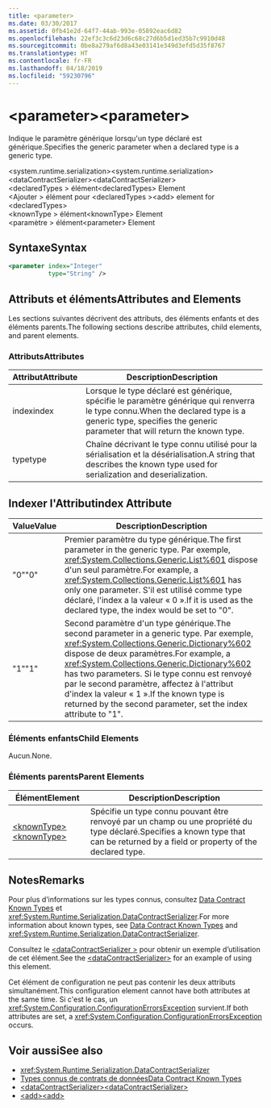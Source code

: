 ```yaml
---
title: <parameter>
ms.date: 03/30/2017
ms.assetid: 0fb41e2d-64f7-44ab-993e-05892eac6d82
ms.openlocfilehash: 22ef3c3c6d23d6c68c27d6b5d1ed35b7c9910d48
ms.sourcegitcommit: 0be8a279af6d8a43e03141e349d3efd5d35f8767
ms.translationtype: HT
ms.contentlocale: fr-FR
ms.lasthandoff: 04/18/2019
ms.locfileid: "59230796"
---
```

# <a name="parameter"></a><span data-ttu-id="1b0f0-101">\<parameter></span><span class="sxs-lookup"><span data-stu-id="1b0f0-101">\<parameter></span></span>
<span data-ttu-id="1b0f0-102">Indique le paramètre générique lorsqu'un type déclaré est générique.</span><span class="sxs-lookup"><span data-stu-id="1b0f0-102">Specifies the generic parameter when a declared type is a generic type.</span></span>  
  
 <span data-ttu-id="1b0f0-103">\<system.runtime.serialization></span><span class="sxs-lookup"><span data-stu-id="1b0f0-103">\<system.runtime.serialization></span></span>  
<span data-ttu-id="1b0f0-104">\<dataContractSerializer></span><span class="sxs-lookup"><span data-stu-id="1b0f0-104">\<dataContractSerializer></span></span>  
<span data-ttu-id="1b0f0-105">\<declaredTypes > élément</span><span class="sxs-lookup"><span data-stu-id="1b0f0-105">\<declaredTypes> Element</span></span>  
<span data-ttu-id="1b0f0-106">\<Ajouter > élément pour \<declaredTypes ></span><span class="sxs-lookup"><span data-stu-id="1b0f0-106">\<add> element for \<declaredTypes></span></span>  
<span data-ttu-id="1b0f0-107">\<knownType > élément</span><span class="sxs-lookup"><span data-stu-id="1b0f0-107">\<knownType> Element</span></span>  
<span data-ttu-id="1b0f0-108">\<paramètre > élément</span><span class="sxs-lookup"><span data-stu-id="1b0f0-108">\<parameter> Element</span></span>  
  
## <a name="syntax"></a><span data-ttu-id="1b0f0-109">Syntaxe</span><span class="sxs-lookup"><span data-stu-id="1b0f0-109">Syntax</span></span>  
  
```xml  
<parameter index="Integer"
           type="String" />
```  
  
## <a name="attributes-and-elements"></a><span data-ttu-id="1b0f0-110">Attributs et éléments</span><span class="sxs-lookup"><span data-stu-id="1b0f0-110">Attributes and Elements</span></span>  
 <span data-ttu-id="1b0f0-111">Les sections suivantes décrivent des attributs, des éléments enfants et des éléments parents.</span><span class="sxs-lookup"><span data-stu-id="1b0f0-111">The following sections describe attributes, child elements, and parent elements.</span></span>  
  
### <a name="attributes"></a><span data-ttu-id="1b0f0-112">Attributs</span><span class="sxs-lookup"><span data-stu-id="1b0f0-112">Attributes</span></span>  
  
|<span data-ttu-id="1b0f0-113">Attribut</span><span class="sxs-lookup"><span data-stu-id="1b0f0-113">Attribute</span></span>|<span data-ttu-id="1b0f0-114">Description</span><span class="sxs-lookup"><span data-stu-id="1b0f0-114">Description</span></span>|  
|---------------|-----------------|  
|<span data-ttu-id="1b0f0-115">index</span><span class="sxs-lookup"><span data-stu-id="1b0f0-115">index</span></span>|<span data-ttu-id="1b0f0-116">Lorsque le type déclaré est générique, spécifie le paramètre générique qui renverra le type connu.</span><span class="sxs-lookup"><span data-stu-id="1b0f0-116">When the declared type is a generic type, specifies the generic parameter that will return the known type.</span></span>|  
|<span data-ttu-id="1b0f0-117">type</span><span class="sxs-lookup"><span data-stu-id="1b0f0-117">type</span></span>|<span data-ttu-id="1b0f0-118">Chaîne décrivant le type connu utilisé pour la sérialisation et la désérialisation.</span><span class="sxs-lookup"><span data-stu-id="1b0f0-118">A string that describes the known type used for serialization and deserialization.</span></span>|  
  
## <a name="index-attribute"></a><span data-ttu-id="1b0f0-119">Indexer l'Attribut</span><span class="sxs-lookup"><span data-stu-id="1b0f0-119">index Attribute</span></span>  
  
|<span data-ttu-id="1b0f0-120">Value</span><span class="sxs-lookup"><span data-stu-id="1b0f0-120">Value</span></span>|<span data-ttu-id="1b0f0-121">Description</span><span class="sxs-lookup"><span data-stu-id="1b0f0-121">Description</span></span>|  
|-----------|-----------------|  
|<span data-ttu-id="1b0f0-122">"0"</span><span class="sxs-lookup"><span data-stu-id="1b0f0-122">"0"</span></span>|<span data-ttu-id="1b0f0-123">Premier paramètre du type générique.</span><span class="sxs-lookup"><span data-stu-id="1b0f0-123">The first parameter in the generic type.</span></span> <span data-ttu-id="1b0f0-124">Par exemple, <xref:System.Collections.Generic.List%601> dispose d'un seul paramètre.</span><span class="sxs-lookup"><span data-stu-id="1b0f0-124">For example, a <xref:System.Collections.Generic.List%601> has only one parameter.</span></span> <span data-ttu-id="1b0f0-125">S'il est utilisé comme type déclaré, l'index a la valeur « 0 ».</span><span class="sxs-lookup"><span data-stu-id="1b0f0-125">If it is used as the declared type, the index would be set to "0".</span></span>|  
|<span data-ttu-id="1b0f0-126">"1"</span><span class="sxs-lookup"><span data-stu-id="1b0f0-126">"1"</span></span>|<span data-ttu-id="1b0f0-127">Second paramètre d'un type générique.</span><span class="sxs-lookup"><span data-stu-id="1b0f0-127">The second parameter in a generic type.</span></span> <span data-ttu-id="1b0f0-128">Par exemple, <xref:System.Collections.Generic.Dictionary%602> dispose de deux paramètres.</span><span class="sxs-lookup"><span data-stu-id="1b0f0-128">For example, a <xref:System.Collections.Generic.Dictionary%602> has two parameters.</span></span> <span data-ttu-id="1b0f0-129">Si le type connu est renvoyé par le second paramètre, affectez à l'attribut d'index la valeur « 1 ».</span><span class="sxs-lookup"><span data-stu-id="1b0f0-129">If the known type is returned by the second parameter, set the index attribute to "1".</span></span>|  
  
### <a name="child-elements"></a><span data-ttu-id="1b0f0-130">Éléments enfants</span><span class="sxs-lookup"><span data-stu-id="1b0f0-130">Child Elements</span></span>  
 <span data-ttu-id="1b0f0-131">Aucun.</span><span class="sxs-lookup"><span data-stu-id="1b0f0-131">None.</span></span>  
  
### <a name="parent-elements"></a><span data-ttu-id="1b0f0-132">Éléments parents</span><span class="sxs-lookup"><span data-stu-id="1b0f0-132">Parent Elements</span></span>  
  
|<span data-ttu-id="1b0f0-133">Élément</span><span class="sxs-lookup"><span data-stu-id="1b0f0-133">Element</span></span>|<span data-ttu-id="1b0f0-134">Description</span><span class="sxs-lookup"><span data-stu-id="1b0f0-134">Description</span></span>|  
|-------------|-----------------|  
|[<span data-ttu-id="1b0f0-135">\<knownType></span><span class="sxs-lookup"><span data-stu-id="1b0f0-135">\<knownType></span></span>](../../../../../docs/framework/configure-apps/file-schema/wcf/knowntype.md)|<span data-ttu-id="1b0f0-136">Spécifie un type connu pouvant être renvoyé par un champ ou une propriété du type déclaré.</span><span class="sxs-lookup"><span data-stu-id="1b0f0-136">Specifies a known type that can be returned by a field or property of the declared type.</span></span>|  
  
## <a name="remarks"></a><span data-ttu-id="1b0f0-137">Notes</span><span class="sxs-lookup"><span data-stu-id="1b0f0-137">Remarks</span></span>  
 <span data-ttu-id="1b0f0-138">Pour plus d’informations sur les types connus, consultez [Data Contract Known Types](../../../../../docs/framework/wcf/feature-details/data-contract-known-types.md) et <xref:System.Runtime.Serialization.DataContractSerializer>.</span><span class="sxs-lookup"><span data-stu-id="1b0f0-138">For more information about known types, see [Data Contract Known Types](../../../../../docs/framework/wcf/feature-details/data-contract-known-types.md) and <xref:System.Runtime.Serialization.DataContractSerializer>.</span></span>  
  
 <span data-ttu-id="1b0f0-139">Consultez le [ \<dataContractSerializer >](../../../../../docs/framework/configure-apps/file-schema/wcf/datacontractserializer-element.md) pour obtenir un exemple d’utilisation de cet élément.</span><span class="sxs-lookup"><span data-stu-id="1b0f0-139">See the [\<dataContractSerializer>](../../../../../docs/framework/configure-apps/file-schema/wcf/datacontractserializer-element.md) for an example of using this element.</span></span>  
  
 <span data-ttu-id="1b0f0-140">Cet élément de configuration ne peut pas contenir les deux attributs simultanément.</span><span class="sxs-lookup"><span data-stu-id="1b0f0-140">This configuration element cannot have both attributes at the same time.</span></span> <span data-ttu-id="1b0f0-141">Si c'est le cas, un <xref:System.Configuration.ConfigurationErrorsException> survient.</span><span class="sxs-lookup"><span data-stu-id="1b0f0-141">If both attributes are set, a <xref:System.Configuration.ConfigurationErrorsException> occurs.</span></span>  
  
## <a name="see-also"></a><span data-ttu-id="1b0f0-142">Voir aussi</span><span class="sxs-lookup"><span data-stu-id="1b0f0-142">See also</span></span>

- <xref:System.Runtime.Serialization.DataContractSerializer>
- [<span data-ttu-id="1b0f0-143">Types connus de contrats de données</span><span class="sxs-lookup"><span data-stu-id="1b0f0-143">Data Contract Known Types</span></span>](../../../../../docs/framework/wcf/feature-details/data-contract-known-types.md)
- [<span data-ttu-id="1b0f0-144">\<dataContractSerializer></span><span class="sxs-lookup"><span data-stu-id="1b0f0-144">\<dataContractSerializer></span></span>](../../../../../docs/framework/configure-apps/file-schema/wcf/datacontractserializer-element.md)
- [<span data-ttu-id="1b0f0-145">\<add></span><span class="sxs-lookup"><span data-stu-id="1b0f0-145">\<add></span></span>](../../../../../docs/framework/configure-apps/file-schema/wcf/add-of-declaredtypes-element.md)
